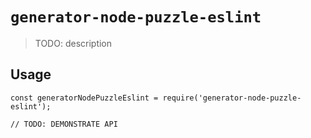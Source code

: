 # `generator-node-puzzle-eslint`

> TODO: description

## Usage

```
const generatorNodePuzzleEslint = require('generator-node-puzzle-eslint');

// TODO: DEMONSTRATE API
```
